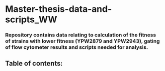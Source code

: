 # Master-thesis-data-and-scripts_WW
### Repository contains data relating to calculation of the fitness of strains with lower fitness (YPW2879 and YPW2943), gating of flow cytometer results and scripts needed for analysis.

## Table of contents:
